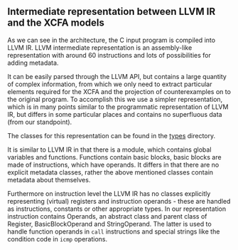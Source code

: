 ## Intermediate representation between LLVM IR and the XCFA models
As we can see in the architecture, the C input program is compiled into LLVM IR. LLVM intermediate representation is an assembly-like representation with around 60 instructions and lots of possibilities for adding metadata. 

It can be easily parsed through the LLVM API, but contains a large quantity of complex information, from which we only need to extract particular elements required for the XCFA and the projection of counterexamples on to the original program. To accomplish this we use a simpler representation, which is in many points similar to the programmatic representation of LLVM IR, but differs in some particular places and contains no superfluous data (from our standpoint).

The classes for this representation can be found in the [types](https://github.com/ftsrg/theta-c-frontend/tree/master/src/types) directory.

It is similar to LLVM IR in that there is a module, which contains global variables and functions. Functions contain basic blocks, basic blocks are made of instructions, which have operands. It differs in that there are no explicit metadata classes, rather the above mentioned classes contain metadata about themselves. 

Furthermore on instruction level the LLVM IR has no classes explicitly representing (virtual) registers and instruction operands - these are handled as instructions, constants or other appropriate types. In our representation instruction contains Operands, an abstract class and parent class of Register, BasicBlockOperand and StringOperand. The latter is used to handle function operands in `call` instructions and special strings like the condition code in `icmp` operations.
